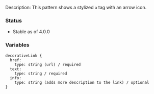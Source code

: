 Description: This pattern shows a stylized `a` tag with an arrow icon.

### Status
* Stable as of 4.0.0

### Variables
~~~
decorativeLink {
  href:
    type: string (url) / required
  text:
    type: string / required
  info: 
    type: string (adds more description to the link) / optional
}
~~~
